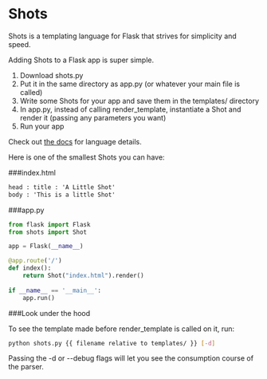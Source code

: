 Shots
=====

Shots is a templating language for Flask that strives for simplicity and speed.

Adding Shots to a Flask app is super simple.

1. Download shots.py
2. Put it in the same directory as app.py (or whatever your main file is called)
3. Write some Shots for your app and save them in the templates/ directory
4. In app.py, instead of calling render_template, instantiate a Shot and render it (passing any parameters you want)
5. Run your app

Check out [the docs](http://flaskshots.herokuapp.com/docs) for language details.

Here is one of the smallest Shots you can have:

###index.html

```html
head : title : 'A Little Shot'
body : 'This is a little Shot'
```

###app.py

```python
from flask import Flask
from shots import Shot

app = Flask(__name__)

@app.route('/')
def index():
	return Shot("index.html").render()
	
if __name__ == '__main__':
	app.run()
```

###Look under the hood

To see the template made before render_template is called on it, run:

```bash
python shots.py {{ filename relative to templates/ }} [-d]
```

Passing the -d or --debug flags will let you see the consumption course of the parser.
